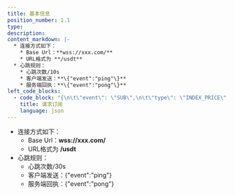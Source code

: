 ```yaml
---
title: 基本信息
position_number: 1.1
type:
description:
content_markdown: |-
  * 连接方式如下：
    * Base Url：**wss://xxx.com/**
    * URL格式为 **/usdt**
  * 心跳规则：
    * 心跳次数/10s
    * 客户端发送：**\{"event":"ping"\}**
    * 服务端回执：**\{"event":"pong"\}**
left_code_blocks:
  - code_block: "{\n\t\"event\": \"SUB\",\n\t\"type\": \"INDEX_PRICE\",\n\t\"symbol\": \"BTC/USDT\"\n}"
    title: 请求订阅
    language: json
---
```


* 连接方式如下：
  * Base Url：**wss://xxx.com/**
  * URL格式为 **/usdt**
* 心跳规则：
  * 心跳次数/30s
  * 客户端发送：\{"event":"ping"\}
  * 服务端回执：\{"event":"pong"\}
